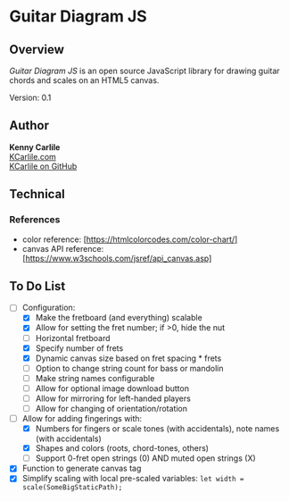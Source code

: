 # Guitar Diagram JS

## Overview

_Guitar Diagram JS_ is an open source JavaScript library for drawing guitar chords and scales on an HTML5 canvas.

Version: 0.1

## Author

**Kenny Carlile**\
[KCarlile.com](https://www.kcarlile.com/)\
[KCarlile on GitHub](https://github.com/KCarlile)

## Technical

### References

- color reference: [https://htmlcolorcodes.com/color-chart/]
- canvas API reference: [https://www.w3schools.com/jsref/api_canvas.asp]

## To Do List

- [ ] Configuration:
  - [x] Make the fretboard (and everything) scalable
  - [x] Allow for setting the fret number; if >0, hide the nut
  - [ ] Horizontal fretboard
  - [x] Specify number of frets
  - [x] Dynamic canvas size based on fret spacing * frets
  - [ ] Option to change string count for bass or mandolin
  - [ ] Make string names configurable
  - [ ] Allow for optional image download button
  - [ ] Allow for mirroring for left-handed players
  - [ ] Allow for changing of orientation/rotation
- [ ] Allow for adding fingerings with:
  - [x] Numbers for fingers or scale tones (with accidentals), note names (with accidentals)
  - [x] Shapes and colors (roots, chord-tones, others)
  - [ ] Support 0-fret open strings (0) AND muted open strings (X)
- [x] Function to generate canvas tag
- [x] Simplify scaling with local pre-scaled variables: `let width = scale(SomeBigStaticPath);`
